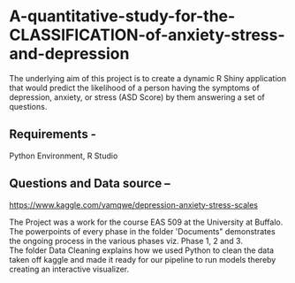 # A-quantitative-study-for-the-CLASSIFICATION-of-anxiety-stress-and-depression
The underlying aim of this project is to create a dynamic R Shiny application that would predict the likelihood of a person having the symptoms of depression, anxiety, or stress (ASD Score) by them answering a set of questions.

## Requirements - 
Python Environment, R Studio

## Questions and Data source –
https://www.kaggle.com/yamqwe/depression-anxiety-stress-scales

The Project was a work for the course EAS 509 at the University at Buffalo.\
The powerpoints of every phase in the folder 'Documents" demonstrates the ongoing process in the various phases viz. Phase 1, 2 and 3.\
The folder Data Cleaning explains how we used Python to clean the data taken off kaggle and made it ready for our pipeline to run models thereby creating an interactive visualizer.
